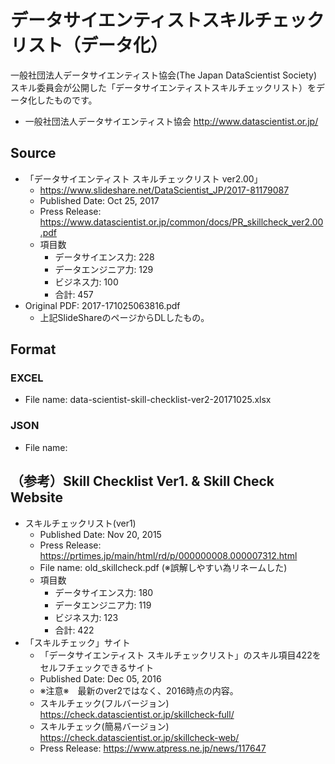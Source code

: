 # データサイエンティストスキルチェックリスト（データ化）
一般社団法人データサイエンティスト協会(The Japan DataScientist Society) スキル委員会が公開した「データサイエンティストスキルチェックリスト）をデータ化したものです。
- 一般社団法人データサイエンティスト協会 http://www.datascientist.or.jp/

## Source
- 「データサイエンティスト スキルチェックリスト ver2.00」
  - https://www.slideshare.net/DataScientist_JP/2017-81179087
  - Published Date: Oct 25, 2017
  - Press Release: https://www.datascientist.or.jp/common/docs/PR_skillcheck_ver2.00.pdf
  - 項目数
    - データサイエンス力: 228
    - データエンジニア力: 129
    - ビジネス力: 100
    - 合計: 457
- Original PDF: 2017-171025063816.pdf
  - 上記SlideShareのページからDLしたもの。

## Format
### EXCEL
- File name: data-scientist-skill-checklist-ver2-20171025.xlsx


### JSON
- File name:


## （参考）Skill Checklist Ver1. & Skill Check Website
- スキルチェックリスト(ver1)
  - Published Date: Nov 20, 2015
  - Press Release: https://prtimes.jp/main/html/rd/p/000000008.000007312.html
  - File name: old_skillcheck.pdf (※誤解しやすい為リネームした)
  - 項目数
    - データサイエンス力: 180
    - データエンジニア力: 119
    - ビジネス力: 123
    - 合計: 422
- 「スキルチェック」サイト
  - 「データサイエンティスト スキルチェックリスト」のスキル項目422をセルフチェックできるサイト
  - Published Date: Dec 05, 2016
  - ※注意※　最新のver2ではなく、2016時点の内容。
  - スキルチェック(フルバージョン) https://check.datascientist.or.jp/skillcheck-full/
  - スキルチェック(簡易バージョン) https://check.datascientist.or.jp/skillcheck-web/
  - Press Release: https://www.atpress.ne.jp/news/117647
